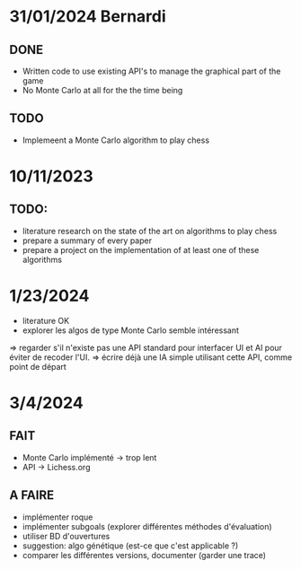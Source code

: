 # 31/01/2024 Bernardi

## DONE
- Written code to use existing API's to manage the graphical part of the game
- No Monte Carlo at all for the the time being

## TODO
- Implemeent a Monte Carlo algorithm to play chess


# 10/11/2023

## TODO:
- literature research on the state of the art on algorithms to play chess
- prepare a summary of every paper
- prepare a project on the implementation of at least one of these algorithms

# 1/23/2024

- literature OK
- explorer les algos de type Monte Carlo semble intéressant

=> regarder s'il n'existe pas une API standard pour interfacer UI et AI pour éviter de recoder l'UI.
=> écrire déjà une IA simple utilisant cette API, comme point de départ


# 3/4/2024 

## FAIT

- Monte Carlo implémenté -> trop lent
- API -> Lichess.org
  
## A FAIRE

- implémenter roque
- implémenter subgoals (explorer différentes méthodes d'évaluation)
- utiliser BD d'ouvertures
- suggestion: algo génétique (est-ce que c'est applicable ?)
- comparer les différentes versions, documenter (garder une trace)